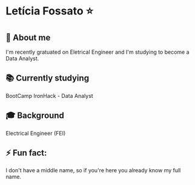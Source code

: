 <h1>Letícia Fossato ⭐️</h1>

<b><h2>📌  About me</h2></b>
I'm recently gratuated on Eletrical Engineer and I'm studying to become a Data Analyst.

<b><h2>📚 Currently studying</h2></b>
BootCamp IronHack - Data Analyst

<b><h2>🎓 Background</h2></b>
Electrical Engineer (FEI)

<b><h2>⚡ Fun fact:</h2></b>
I don't have a middle name, so if you're here you already know my full name.

<!--
**leticiafossato/leticiafossato** is a ✨ _special_ ✨ repository because its `README.md` (this file) appears on your GitHub profile.

Here are some ideas to get you started:

- 🔭 I’m currently working on ...
- 🌱 I’m currently learning ...
- 👯 I’m looking to collaborate on ...
- 🤔 I’m looking for help with ...
- 💬 Ask me about ...
- 📫 How to reach me: ...
- 😄 Pronouns: ...
- ⚡ Fun fact: ...
-->
